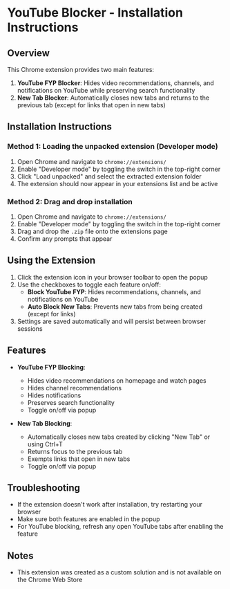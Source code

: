 # YouTube Blocker - Installation Instructions

## Overview
This Chrome extension provides two main features:
1. **YouTube FYP Blocker**: Hides video recommendations, channels, and notifications on YouTube while preserving search functionality
2. **New Tab Blocker**: Automatically closes new tabs and returns to the previous tab (except for links that open in new tabs)

## Installation Instructions

### Method 1: Loading the unpacked extension (Developer mode)
1. Open Chrome and navigate to `chrome://extensions/`
2. Enable "Developer mode" by toggling the switch in the top-right corner
3. Click "Load unpacked" and select the extracted extension folder
4. The extension should now appear in your extensions list and be active

### Method 2: Drag and drop installation
1. Open Chrome and navigate to `chrome://extensions/`
2. Enable "Developer mode" by toggling the switch in the top-right corner
3. Drag and drop the `.zip` file onto the extensions page
4. Confirm any prompts that appear

## Using the Extension
1. Click the extension icon in your browser toolbar to open the popup
2. Use the checkboxes to toggle each feature on/off:
   - **Block YouTube FYP**: Hides recommendations, channels, and notifications on YouTube
   - **Auto Block New Tabs**: Prevents new tabs from being created (except for links)
3. Settings are saved automatically and will persist between browser sessions

## Features
- **YouTube FYP Blocking**:
  - Hides video recommendations on homepage and watch pages
  - Hides channel recommendations
  - Hides notifications
  - Preserves search functionality
  - Toggle on/off via popup

- **New Tab Blocking**:
  - Automatically closes new tabs created by clicking "New Tab" or using Ctrl+T
  - Returns focus to the previous tab
  - Exempts links that open in new tabs
  - Toggle on/off via popup

## Troubleshooting
- If the extension doesn't work after installation, try restarting your browser
- Make sure both features are enabled in the popup
- For YouTube blocking, refresh any open YouTube tabs after enabling the feature

## Notes
- This extension was created as a custom solution and is not available on the Chrome Web Store
